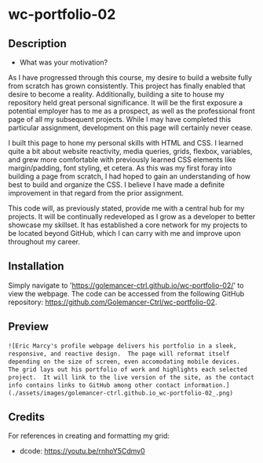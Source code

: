 # wc-portfolio-02

## Description

- What was your motivation?

As I have progressed through this course, my desire to build a website fully from scratch has grown consistently.  This project has finally enabled that desire to become a reality.  Additionally, building a site to house my repository held great personal significance.  It will be the first exposure a potential employer has to me as a prospect, as well as the professional front page of all my subsequent projects.  While I may have completed this particular assignment, development on this page will certainly never cease.

I built this page to hone my personal skills with HTML and CSS.  I learned quite a bit about website reactivity, media queries, grids, flexbox, variables, and grew more comfortable with previously learned CSS elements like margin/padding, font styling, et cetera.  As this was my first foray into building a page from scratch, I had hoped to gain an understanding of how best to build and organize the CSS.  I believe I have made a definite improvement in that regard from the prior assignment.  

This code will, as previously stated, provide me with a central hub for my projects.  It will be continually redeveloped as I grow as a developer to better showcase my skillset.  It has established a core network for my projects to be located beyond GitHub, which I can carry with me and improve upon throughout my career.  

## Installation

Simply navigate to 'https://golemancer-ctrl.github.io/wc-portfolio-02/' to view the webpage.  The code can be accessed from the following GitHub repository: https://github.com/Golemancer-Ctrl/wc-portfolio-02.

## Preview

    ![Eric Marcy's profile webpage delivers his portfolio in a sleek, responsive, and reactive design.  The page will reformat itself depending on the size of screen, even accomodating mobile devices.  The grid lays out his portfolio of work and highlights each selected project.  It will link to the live version of the site, as the contact info contains links to GitHub among other contact information.](./assets/images/golemancer-ctrl.github.io_wc-portfolio-02_.png)

## Credits

For references in creating and formatting my grid:
 - dcode: https://youtu.be/rnhoY5Cdmy0

